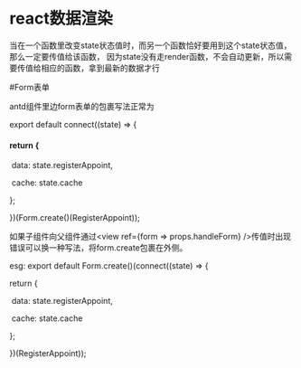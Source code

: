 # react数据渲染
当在一个函数里改变state状态值时，而另一个函数恰好要用到这个state状态值，那么一定要传值给该函数，
因为state没有走render函数，不会自动更新，所以需要传值给相应的函数，拿到最新的数据才行

#Form表单

antd组件里边form表单的包裹写法正常为

export default connect((state) => {

####   return {

​    data: state.registerAppoint,

​    cache: state.cache

  };

})(Form.create()(RegisterAppoint));

如果子组件向父组件通过<view ref={form => props.handleForm} />传值时出现错误可以换一种写法，将form.create包裹在外侧。

esg:  export default Form.create()(connect((state) => {

  return {

​    data: state.registerAppoint,

​    cache: state.cache

  };

})(RegisterAppoint));



